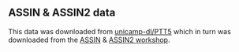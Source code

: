 ## ASSIN & ASSIN2 data

This data was downloaded from [unicamp-dl/PTT5](https://github.com/unicamp-dl/PTT5/tree/master/assin/assin_data) which in turn was downloaded from the [ASSIN](http://propor2016.di.fc.ul.pt/?page_id=381) & [ASSIN2 workshop](https://sites.google.com/view/assin2/).


